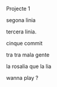 Projecte 1

segona linia

tercera linia.


cinque commit


tra tra mala gente

la rosalia que la lia

wanna play ?